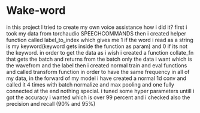 # Wake-word
in this project I tried to create my own voice assistance 
how i did it? first i took my data from torchaudio SPEECHCOMMANDS
then i created helper function called label_to_index which gives me 1 if 
the word i read as a string is my keyword(keyword gets inside the function as param)
and 0 if its not the keyword. 
in order to get the data as i wish i created a function collate_fn that gets the batch and returns from the batch
only the data i want which is the wavefrom and the label
then i created normal train and eval functions and called transform function in order to have the same frequency
in all of my data, in the forward of my model i have created a normal 1d conv and called it 4 times with batch normalize
and max pooling and one fully connected at the end nothing special. 
i tuned some hyper parameters untill i got the accuracy i wanted which is over 99 percent and i checked also the precision and recall
(90% and 95%)
